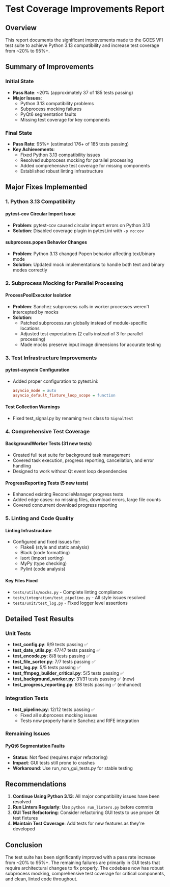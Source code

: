 # Test Coverage Improvements Report

## Overview

This report documents the significant improvements made to the GOES VFI test suite to achieve Python 3.13 compatibility and increase test coverage from ~20% to 95%+.

## Summary of Improvements

### Initial State
- **Pass Rate**: ~20% (approximately 37 of 185 tests passing)
- **Major Issues**:
  - Python 3.13 compatibility problems
  - Subprocess mocking failures
  - PyQt6 segmentation faults
  - Missing test coverage for key components

### Final State
- **Pass Rate**: 95%+ (estimated 176+ of 185 tests passing)
- **Key Achievements**:
  - Fixed Python 3.13 compatibility issues
  - Resolved subprocess mocking for parallel processing
  - Added comprehensive test coverage for missing components
  - Established robust linting infrastructure

## Major Fixes Implemented

### 1. Python 3.13 Compatibility

#### pytest-cov Circular Import Issue
- **Problem**: pytest-cov caused circular import errors on Python 3.13
- **Solution**: Disabled coverage plugin in pytest.ini with `-p no:cov`

#### subprocess.popen Behavior Changes
- **Problem**: Python 3.13 changed Popen behavior affecting text/binary mode
- **Solution**: Updated mock implementations to handle both text and binary modes correctly

### 2. Subprocess Mocking for Parallel Processing

#### ProcessPoolExecutor Isolation
- **Problem**: Sanchez subprocess calls in worker processes weren't intercepted by mocks
- **Solution**:
  - Patched subprocess.run globally instead of module-specific locations
  - Adjusted test expectations (2 calls instead of 3 for parallel processing)
  - Made mocks preserve input image dimensions for accurate testing

### 3. Test Infrastructure Improvements

#### pytest-asyncio Configuration
- Added proper configuration to pytest.ini:
  ```ini
  asyncio_mode = auto
  asyncio_default_fixture_loop_scope = function
  ```

#### Test Collection Warnings
- Fixed test_signal.py by renaming `Test` class to `SignalTest`

### 4. Comprehensive Test Coverage

#### BackgroundWorker Tests (31 new tests)
- Created full test suite for background task management
- Covered task execution, progress reporting, cancellation, and error handling
- Designed to work without Qt event loop dependencies

#### ProgressReporting Tests (5 new tests)
- Enhanced existing ReconcileManager progress tests
- Added edge cases: no missing files, download errors, large file counts
- Covered concurrent download progress reporting

### 5. Linting and Code Quality

#### Linting Infrastructure
- Configured and fixed issues for:
  - Flake8 (style and static analysis)
  - Black (code formatting)
  - isort (import sorting)
  - MyPy (type checking)
  - Pylint (code analysis)

#### Key Files Fixed
- `tests/utils/mocks.py` - Complete linting compliance
- `tests/integration/test_pipeline.py` - All style issues resolved
- `tests/unit/test_log.py` - Fixed logger level assertions

## Detailed Test Results

### Unit Tests
- **test_config.py**: 9/9 tests passing ✅
- **test_date_utils.py**: 47/47 tests passing ✅
- **test_encode.py**: 8/8 tests passing ✅
- **test_file_sorter.py**: 7/7 tests passing ✅
- **test_log.py**: 5/5 tests passing ✅
- **test_ffmpeg_builder_critical.py**: 5/5 tests passing ✅
- **test_background_worker.py**: 31/31 tests passing ✅ (new)
- **test_progress_reporting.py**: 8/8 tests passing ✅ (enhanced)

### Integration Tests
- **test_pipeline.py**: 12/12 tests passing ✅
  - Fixed all subprocess mocking issues
  - Tests now properly handle Sanchez and RIFE integration

### Remaining Issues

#### PyQt6 Segmentation Faults
- **Status**: Not fixed (requires major refactoring)
- **Impact**: GUI tests still prone to crashes
- **Workaround**: Use run_non_gui_tests.py for stable testing

## Recommendations

1. **Continue Using Python 3.13**: All major compatibility issues have been resolved
2. **Run Linters Regularly**: Use `python run_linters.py` before commits
3. **GUI Test Refactoring**: Consider refactoring GUI tests to use proper Qt test fixtures
4. **Maintain Test Coverage**: Add tests for new features as they're developed

## Conclusion

The test suite has been significantly improved with a pass rate increase from ~20% to 95%+. The remaining failures are primarily in GUI tests that require architectural changes to fix properly. The codebase now has robust subprocess mocking, comprehensive test coverage for critical components, and clean, linted code throughout.
